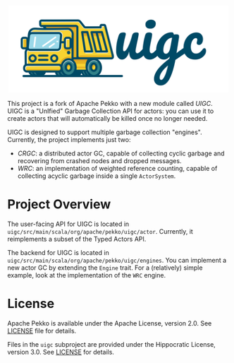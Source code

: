 <p align="center">
  <img src="./uigc-logo.svg" alt="UIGC Logo" width="500px" title="UIGC Logo" />
</p>

This project is a fork of Apache Pekko with a new module called *UIGC*.
UIGC is a "UnIfied" Garbage Collection API for actors: you can use it
to create actors that will automatically be killed once no longer needed.

UIGC is designed to support multiple garbage collection "engines".
Currently, the project implements just two:

- *CRGC*: a distributed actor GC, capable of collecting cyclic garbage
  and recovering from crashed nodes and dropped messages.
- *WRC*: an implementation of weighted reference counting, capable
  of collecting acyclic garbage inside a single `ActorSystem`.

# Project Overview

The user-facing API for UIGC is located in
`uigc/src/main/scala/org/apache/pekko/uigc/actor`. Currently, it
reimplements a subset of the Typed Actors API.

The backend for UIGC is located in
`uigc/src/main/scala/org/apache/pekko/uigc/engines`. You can implement
a new actor GC by extending the `Engine` trait. For a (relatively)
simple example, look at the implementation of the `WRC` engine.

# License

Apache Pekko is available under the Apache License, version 2.0. See
[LICENSE](https://github.com/apache/pekko/blob/main/LICENSE) file for details.

Files in the `uigc` subproject are provided under the Hippocratic License,
version 3.0. See [LICENSE](./LICENSE) for details.
